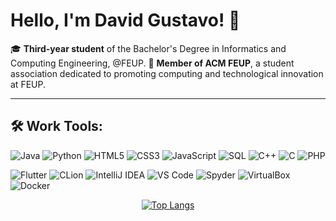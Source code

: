 # Hello, I'm David Gustavo! 👋

🎓 **Third-year student** of the Bachelor's Degree in Informatics and Computing Engineering, @FEUP.
🔭 **Member of ACM FEUP**, a student association dedicated to promoting computing and technological innovation at FEUP.

---

## 🛠️ Work Tools:

![Java](https://img.shields.io/badge/Java-4B4B4B?style=for-the-badge&logo=java&logoColor=white)
![Python](https://img.shields.io/badge/Python-4B4B4B?style=for-the-badge&logo=python&logoColor=white)
![HTML5](https://img.shields.io/badge/HTML5-4B4B4B?style=for-the-badge&logo=html5&logoColor=white)
![CSS3](https://img.shields.io/badge/CSS3-4B4B4B?style=for-the-badge&logo=css3&logoColor=white)
![JavaScript](https://img.shields.io/badge/JavaScript-4B4B4B?style=for-the-badge&logo=javascript&logoColor=white)
![SQL](https://img.shields.io/badge/SQL-4B4B4B?style=for-the-badge&logo=postgresql&logoColor=white)
![C++](https://img.shields.io/badge/C++-4B4B4B?style=for-the-badge&logo=cplusplus&logoColor=white)
![C](https://img.shields.io/badge/C-4B4B4B?style=for-the-badge&logo=c&logoColor=white)
![PHP](https://img.shields.io/badge/PHP-4B4B4B?style=for-the-badge&logo=php&logoColor=white)

![Flutter](https://img.shields.io/badge/Flutter-4B4B4B?style=for-the-badge&logo=flutter&logoColor=white)
![CLion](https://img.shields.io/badge/CLion-4B4B4B?style=for-the-badge&logo=clion&logoColor=white)
![IntelliJ IDEA](https://img.shields.io/badge/IntelliJ_IDEA-4B4B4B?style=for-the-badge&logo=intellij-idea&logoColor=white)
![VS Code](https://img.shields.io/badge/VS_Code-4B4B4B?style=for-the-badge&logo=visual-studio-code&logoColor=white)
![Spyder](https://img.shields.io/badge/Spyder-4B4B4B?style=for-the-badge&logo=spyder-ide&logoColor=white)
![VirtualBox](https://img.shields.io/badge/VirtualBox-4B4B4B?style=for-the-badge&logo=virtualbox&logoColor=white)
![Docker](https://img.shields.io/badge/Docker-4B4B4B?style=for-the-badge&logo=docker&logoColor=white)



<div align="center">

[![Top Langs](https://github-readme-stats.vercel.app/api/top-langs/?username=DavidGustavo6&layout=compact&langs_count=10&bg_color=000000&title_color=ffffff&text_color=ffffff)](https://github.com/anuraghazra/github-readme-stats)

</div>






<!--
**DavidGustavo6/DavidGustavo6** is a ✨ _special_ ✨ repository because its `README.md` (this file) appears on your GitHub profile.

Here are some ideas to get you started:

- 🔭 I’m currently working on ...
- 🌱 I’m currently learning ...
- 👯 I’m looking to collaborate on ...
- 🤔 I’m looking for help with ...
- 💬 Ask me about ...
- 📫 How to reach me: ...
- 😄 Pronouns: ...
- ⚡ Fun fact: ...
-->
